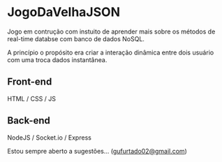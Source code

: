 # JogoDaVelhaJSON

Jogo em contrução com instuito de aprender mais sobre os métodos de real-time databse com banco de dados NoSQL.

A princípio o propósito era criar a interação dinâmica entre dois usuário com uma troca dados instantânea.

## Front-end
HTML / CSS / JS

## Back-end
NodeJS / Socket.io / Express

Estou sempre aberto a sugestões... (gufurtado02@gmail.com)
